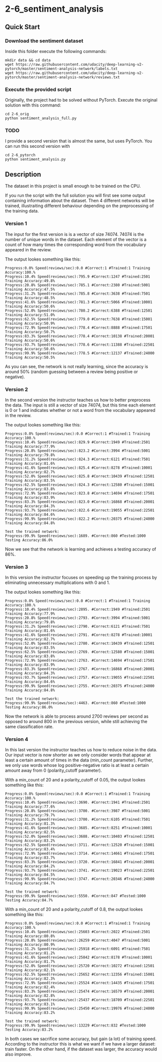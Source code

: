 # 2-6_sentiment_analysis

## Quick Start

### Download the sentiment dataset

Inside this folder execute the following commands:

```
mkdir data && cd data
wget https://raw.githubusercontent.com/udacity/deep-learning-v2-pytorch/master/sentiment-analysis-network/labels.txt
wget https://raw.githubusercontent.com/udacity/deep-learning-v2-pytorch/master/sentiment-analysis-network/reviews.txt
```

### Execute the provided script

Originally, the project had to be solved without PyTorch. Execute the original solution with this command:

```
cd 2-6_orig
python sentiment_analysis_full.py
```

### TODO
I provide a second version that is almost the same, but uses PyTorch. You can run this second version with 

```
cd 2-6_pytorch
python sentiment_analysis.py
```

## Description

The dataset in this project is small enough to be trained on the CPU.

If you run the script with the full solution you will first see some output containing information about the dataset. Then 4 different networks will be trained, illustraiting different behaviour depending on the preprocessing of the training data.

### Version 1

The input for the first version is is a vector of size 74074. 74074 is the number of unique words in the dataset. Each element of the vector is a count of how many times the corresponding word from the vocabulary appeared in the review.

The output lookes something like this:

```
Progress:0.0% Speed(reviews/sec):0.0 #Correct:1 #Trained:1 Training Accuracy:100.%
Progress:10.4% Speed(reviews/sec):795.9 #Correct:1247 #Trained:2501 Training Accuracy:49.8%
Progress:20.8% Speed(reviews/sec):785.1 #Correct:2380 #Trained:5001 Training Accuracy:47.5%
Progress:31.2% Speed(reviews/sec):785.8 #Correct:3638 #Trained:7501 Training Accuracy:48.5%
Progress:41.6% Speed(reviews/sec):781.3 #Correct:5066 #Trained:10001 Training Accuracy:50.6%
Progress:52.0% Speed(reviews/sec):780.2 #Correct:6388 #Trained:12501 Training Accuracy:51.0%
Progress:62.5% Speed(reviews/sec):779.0 #Correct:7638 #Trained:15001 Training Accuracy:50.9%
Progress:72.9% Speed(reviews/sec):778.4 #Correct:8888 #Trained:17501 Training Accuracy:50.7%
Progress:83.3% Speed(reviews/sec):778.4 #Correct:10138 #Trained:20001 Training Accuracy:50.6%
Progress:93.7% Speed(reviews/sec):778.6 #Correct:11388 #Trained:22501 Training Accuracy:50.6%
Progress:99.9% Speed(reviews/sec):778.5 #Correct:12137 #Trained:24000 Training Accuracy:50.5%
```

As you can see, the network is not really learning, since the accuracy is around 50% (random guessing between a review being positive or negative).

### Version 2

In the second version the instructor teaches us how to better preprocess the data. The input is still a vector of size 74074, but this time each element is 0 or 1 and indicates whether or not a word from the vocabulary appeared in the review.

The output lookes something like this:

```
Progress:0.0% Speed(reviews/sec):0.0 #Correct:1 #Trained:1 Training Accuracy:100.%
Progress:10.4% Speed(reviews/sec):829.9 #Correct:1949 #Trained:2501 Training Accuracy:77.9%
Progress:20.8% Speed(reviews/sec):823.2 #Correct:3994 #Trained:5001 Training Accuracy:79.8%
Progress:31.2% Speed(reviews/sec):824.3 #Correct:6121 #Trained:7501 Training Accuracy:81.6%
Progress:41.6% Speed(reviews/sec):825.4 #Correct:8278 #Trained:10001 Training Accuracy:82.7%
Progress:52.0% Speed(reviews/sec):825.8 #Correct:10439 #Trained:12501 Training Accuracy:83.5%
Progress:62.5% Speed(reviews/sec):824.3 #Correct:12580 #Trained:15001 Training Accuracy:83.8%
Progress:72.9% Speed(reviews/sec):823.8 #Correct:14694 #Trained:17501 Training Accuracy:83.9%
Progress:83.3% Speed(reviews/sec):823.0 #Correct:16868 #Trained:20001 Training Accuracy:84.3%
Progress:93.7% Speed(reviews/sec):822.6 #Correct:19055 #Trained:22501 Training Accuracy:84.6%
Progress:99.9% Speed(reviews/sec):822.2 #Correct:20375 #Trained:24000 Training Accuracy:84.8%

Test the trained network:
Progress:99.9% Speed(reviews/sec):1689. #Correct:860 #Tested:1000 Testing Accuracy:86.0%
```

Now we see that the network is learning and achieves a testing accuracy of 86%.

### Version 3

In this version the instructor focuses on speeding up the training process by eliminating unnecessary multiplications with 0 and 1.

The output lookes something like this:

```
Progress:0.0% Speed(reviews/sec):0.0 #Correct:1 #Trained:1 Training Accuracy:100.%
Progress:10.4% Speed(reviews/sec):2895. #Correct:1949 #Trained:2501 Training Accuracy:77.9%
Progress:20.8% Speed(reviews/sec):2793. #Correct:3994 #Trained:5001 Training Accuracy:79.8%
Progress:31.2% Speed(reviews/sec):2790. #Correct:6121 #Trained:7501 Training Accuracy:81.6%
Progress:41.6% Speed(reviews/sec):2791. #Correct:8278 #Trained:10001 Training Accuracy:82.7%
Progress:52.0% Speed(reviews/sec):2780. #Correct:10439 #Trained:12501 Training Accuracy:83.5%
Progress:62.5% Speed(reviews/sec):2769. #Correct:12580 #Trained:15001 Training Accuracy:83.8%
Progress:72.9% Speed(reviews/sec):2763. #Correct:14694 #Trained:17501 Training Accuracy:83.9%
Progress:83.3% Speed(reviews/sec):2767. #Correct:16868 #Trained:20001 Training Accuracy:84.3%
Progress:93.7% Speed(reviews/sec):2757. #Correct:19055 #Trained:22501 Training Accuracy:84.6%
Progress:99.9% Speed(reviews/sec):2755. #Correct:20375 #Trained:24000 Training Accuracy:84.8%

Test the trained network:
Progress:99.9% Speed(reviews/sec):4463. #Correct:860 #Tested:1000 Testing Accuracy:86.0%
```

Now the network is able to process around 2700 reviews per second as opposed to around 800 in the previous version, while still achieving the same classification rate.

### Version 4

In this last version the instructor teaches us how to reduce noise in the data. Our input vector is now shorter as we only consider words that appear at least a certain amount of times in the data (min\_count parameter). Further, we only use words whose log positive-negative ratio is at least a certain amount away from 0 (polarity\_cutoff parameter).

With a min\_count of 20 and a polarity\_cutoff of 0.05, the output lookes something like this:

```
Progress:0.0% Speed(reviews/sec):0.0 #Correct:1 #Trained:1 Training Accuracy:100.%
Progress:10.4% Speed(reviews/sec):3690. #Correct:1941 #Trained:2501 Training Accuracy:77.6%
Progress:20.8% Speed(reviews/sec):3700. #Correct:3987 #Trained:5001 Training Accuracy:79.7%
Progress:31.2% Speed(reviews/sec):3700. #Correct:6105 #Trained:7501 Training Accuracy:81.3%
Progress:41.6% Speed(reviews/sec):3685. #Correct:8251 #Trained:10001 Training Accuracy:82.5%
Progress:52.0% Speed(reviews/sec):3688. #Correct:10403 #Trained:12501 Training Accuracy:83.2%
Progress:62.5% Speed(reviews/sec):3711. #Correct:12520 #Trained:15001 Training Accuracy:83.4%
Progress:72.9% Speed(reviews/sec):3714. #Correct:14661 #Trained:17501 Training Accuracy:83.7%
Progress:83.3% Speed(reviews/sec):3720. #Correct:16841 #Trained:20001 Training Accuracy:84.2%
Progress:93.7% Speed(reviews/sec):3741. #Correct:19023 #Trained:22501 Training Accuracy:84.5%
Progress:99.9% Speed(reviews/sec):3747. #Correct:20346 #Trained:24000 Training Accuracy:84.7%

Test the trained network:
Progress:99.9% Speed(reviews/sec):5550. #Correct:847 #Tested:1000 Testing Accuracy:84.7%
```

With a min\_count of 20 and a polarity\_cutoff of 0.8, the output lookes something like this:

```
Progress:0.0% Speed(reviews/sec):0.0 #Correct:1 #Trained:1 Training Accuracy:100.%
Progress:10.4% Speed(reviews/sec):25603 #Correct:2022 #Trained:2501 Training Accuracy:80.8%
Progress:20.8% Speed(reviews/sec):26259 #Correct:4047 #Trained:5001 Training Accuracy:80.9%
Progress:31.2% Speed(reviews/sec):25918 #Correct:6091 #Trained:7501 Training Accuracy:81.2%
Progress:41.6% Speed(reviews/sec):25842 #Correct:8178 #Trained:10001 Training Accuracy:81.7%
Progress:52.0% Speed(reviews/sec):25720 #Correct:10272 #Trained:12501 Training Accuracy:82.1%
Progress:62.5% Speed(reviews/sec):25652 #Correct:12356 #Trained:15001 Training Accuracy:82.3%
Progress:72.9% Speed(reviews/sec):25524 #Correct:14435 #Trained:17501 Training Accuracy:82.4%
Progress:83.3% Speed(reviews/sec):25474 #Correct:16579 #Trained:20001 Training Accuracy:82.8%
Progress:93.7% Speed(reviews/sec):25437 #Correct:18709 #Trained:22501 Training Accuracy:83.1%
Progress:99.9% Speed(reviews/sec):25450 #Correct:19976 #Trained:24000 Training Accuracy:83.2%

Test the trained network:
Progress:99.9% Speed(reviews/sec):13229 #Correct:832 #Tested:1000 Testing Accuracy:83.2%
```

In both cases we sacrifice some accuracy, but gain (a lot) of training speed. According to the instructor this is what we want if we have a larger dataset: train faster. On the other hand, if the dataset was larger, the accuracy would also improve.


